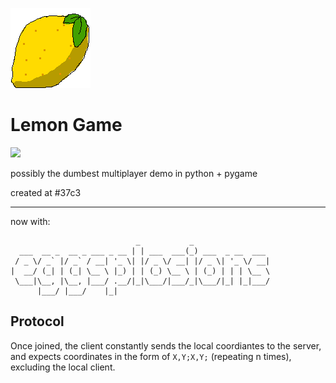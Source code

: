 ![](./img/Lemon.png)

# Lemon Game
![](https://img.shields.io/badge/code_style-garbage-brown)

possibly the dumbest multiplayer demo in python + pygame

created at #37c3

---

now with:
```
                            _           _
  ___  __ _  __ _ ___ _ __ | | ___  ___(_) ___  _ __  ___
 / _ \/ _` |/ _` / __| '_ \| |/ _ \/ __| |/ _ \| '_ \/ __|
|  __/ (_| | (_| \__ \ |_) | | (_) \__ \ | (_) | | | \__ \
 \___|\__, |\__, |___/ .__/|_|\___/|___/_|\___/|_| |_|___/
      |___/ |___/    |_|

```

## Protocol

Once joined, the client constantly sends the local coordiantes to the server, and expects coordinates in the form of `X,Y;X,Y;` (repeating n times), excluding the local client.
